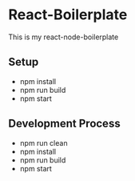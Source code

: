 # React-Boilerplate
This is my react-node-boilerplate

## Setup
- npm install
- npm run build
- npm start

## Development Process
- npm run clean
- npm install
- npm run build
- npm start
